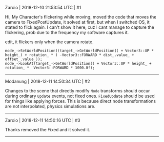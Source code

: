 Zaroio | 2018-12-10 21:53:54 UTC | #1

Hi, My Character's flickering while moving, moved the code that moves the camera to FixedPostUpdate, it solved at first, but when I switched OS, it stated to flick again.
I can't show it here, cuz I cant manage to capture the flickering, prob due to the frequency my software captures it.


edit, it flickers only when the camera rotate.

    node_->SetWorldPosition((target_->GetWorldPosition() + Vector3::UP * height_) + rotation_ * ( -Vector3::FORWARD * dist_.value_ + offset_.value_));
    node_->LookAt(target_->GetWorldPosition() + Vector3::UP * height_ + rotation_ *  Vector3::FORWARD * 1000.0f);

-------------------------

Modanung | 2018-12-11 14:50:34 UTC | #2

Changes to the scene that directly modify `Node` transforms should occur during ordinary `Update` events, not fixed ones. `FixedUpdate` should be used for things like applying forces.
This is because direct node transformations are not interpolated, physics simulations are.

-------------------------

Zaroio | 2018-12-11 14:50:16 UTC | #3

Thanks removed the Fixed and it solved it.

-------------------------

